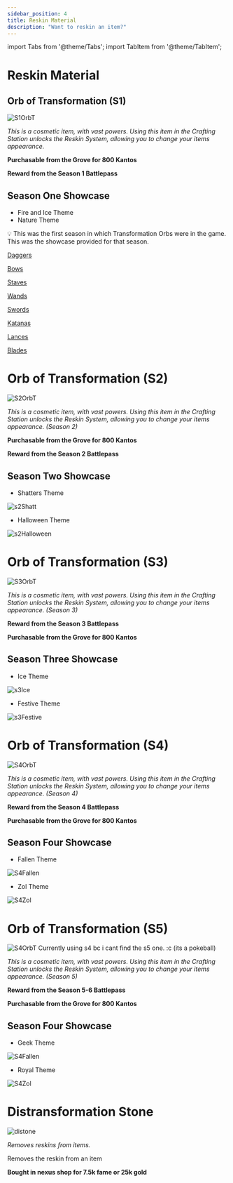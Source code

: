 ```yaml
---
sidebar_position: 4
title: Reskin Material
description: "Want to reskin an item?"
---
```


import Tabs from '@theme/Tabs';
import TabItem from '@theme/TabItem';

# Reskin Material

<Tabs>
  <TabItem value="Orb of Transformation S1" label="Orb of Transformation S1" default>

## Orb of Transformation (S1)

![S1OrbT](https://vwiki.valorserver.com/api/item/picture/orb%20of%20transformation)

<i>This is a cosmetic item, with vast powers. Using this item in the Crafting Station unlocks the Reskin System, allowing you to change your items appearance.</i>

**Purchasable from the Grove for 800 Kantos**

**Reward from the Season 1 Battlepass**

## Season One Showcase

<ul>
<li>Fire and Ice Theme</li>

<li>Nature Theme</li>
</ul>

<aside>

💡 This was the first season in which Transformation Orbs were in the game. This was the showcase provided for that season.

</aside>

[Daggers](https://imgur.com/a/6PAWHPK)

[Bows](https://imgur.com/a/tvRdwmd)

[Staves](https://imgur.com/a/LK3Oxxc)

[Wands](https://imgur.com/a/EiveLpM)

[Swords](https://imgur.com/a/3mlbvTF)

[Katanas](https://imgur.com/a/67wndF6)

[Lances](https://imgur.com/a/pnpfZQj)

[Blades](https://imgur.com/a/vumhTqb)

  </TabItem>
  <TabItem value="Orb of Transformation S2" label="Orb of Transformation S2">

# Orb of Transformation (S2)

![S2OrbT](https://i.imgur.com/kMs7A21.png)

<i>This is a cosmetic item, with vast powers. Using this item in the Crafting Station unlocks the Reskin System, allowing you to change your items appearance. (Season 2)</i>

**Purchasable from the Grove for 800 Kantos**

**Reward from the Season 2 Battlepass**

## Season Two Showcase

<ul>
<li>Shatters Theme</li> 
</ul>

![s2Shatt](https://user-images.githubusercontent.com/114798136/207917017-50019c1a-d7a8-4e6a-ac5a-461ae22b7eb9.png)

<ul>
<li>Halloween Theme</li>
</ul>

![s2Halloween](https://blog.valorserver.com/content/images/2022/09/image-1.png)

  </TabItem>
  <TabItem value="Orb of Transformation S3" label="Orb of Transformation S3">

# Orb of Transformation (S3)

![S3OrbT](https://i.imgur.com/6zybPI6.png)

<i>This is a cosmetic item, with vast powers. Using this item in the Crafting Station unlocks the Reskin System, allowing you to change your items appearance. (Season 3)</i>

**Reward from the Season 3 Battlepass**

**Purchasable from the Grove for 800 Kantos**

## Season Three Showcase

<ul>
<li>Ice Theme</li> 
</ul>

![s3Ice](https://blog.valorserver.com/content/images/2022/11/image-1.png)

<ul>
<li>Festive Theme</li>
</ul>


![s3Festive](https://blog.valorserver.com/content/images/2022/11/image.png)

  </TabItem>
  <TabItem value="Orb of Transformation S4" label="Orb of Transformation S4">

# Orb of Transformation (S4)

![S4OrbT](https://i.imgur.com/jxjd38W.png)

<i>This is a cosmetic item, with vast powers. Using this item in the Crafting Station unlocks the Reskin System, allowing you to change your items appearance. (Season 4)</i>

**Reward from the Season 4 Battlepass**

**Purchasable from the Grove for 800 Kantos**

## Season Four Showcase

<ul>
<li>Fallen Theme</li> 
</ul>

![S4Fallen](https://i.imgur.com/w6L51Ez.png)

<ul>
<li>Zol Theme</li>
</ul>

![S4Zol](https://i.imgur.com/NwU9yB3.png)


  </TabItem>
  <TabItem value="Orb of Transformation S5" label="Orb of Transformation S5">

# Orb of Transformation (S5)  

![S4OrbT](https://i.imgur.com/jxjd38W.png)  Currently using s4 bc i cant find the s5 one. :c (its a pokeball) 

<i>This is a cosmetic item, with vast powers. Using this item in the Crafting Station unlocks the Reskin System, allowing you to change your items appearance. (Season 5)</i>

**Reward from the Season 5-6 Battlepass**

**Purchasable from the Grove for 800 Kantos**

## Season Four Showcase

<ul>
<li>Geek Theme</li> 
</ul>

![S4Fallen](https://cdn.discordapp.com/attachments/1118235017550778448/1188242789302014022/image.png?ex=6599d055&is=65875b55&hm=6f24387f433b6ae0a0dafd50d4736a7985e03baebf07a1955adda2d9178d828f&)

<ul>
<li>Royal Theme</li>
</ul>

![S4Zol](https://i.imgur.com/NwU9yB3.png)
    
  </TabItem>
  <TabItem value="Distransformation Stone" label="Distransformation Stone">

# Distransformation Stone

![distone](https://vwiki.valorserver.com/api/item/picture/distransformation%20stone)

<i>Removes reskins from items.</i>

Removes the reskin from an item


 </TabItem>
</Tabs>

**Bought in nexus shop for 7.5k fame or 25k gold**

  </TabItem>
</Tabs>
